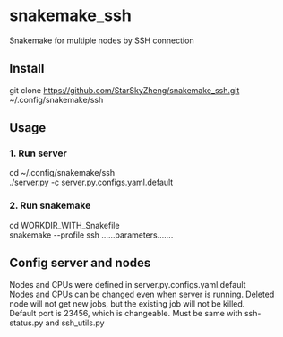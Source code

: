 # snakemake_ssh
Snakemake for multiple nodes by SSH connection

## Install
  git clone https://github.com/StarSkyZheng/snakemake_ssh.git ~/.config/snakemake/ssh
  
## Usage
### 1. Run server
  cd ~/.config/snakemake/ssh  
  ./server.py -c server.py.configs.yaml.default  
### 2. Run snakemake
  cd WORKDIR_WITH_Snakefile  
  snakemake  --profile ssh ......parameters.......  
  
## Config server and nodes
  Nodes and CPUs were defined in server.py.configs.yaml.default  
  Nodes and CPUs can be changed even when server is running. Deleted node will not get new jobs, but the existing job will not be killed.  
  Default port is 23456, which is changeable. Must be same with ssh-status.py and ssh_utils.py  
  

